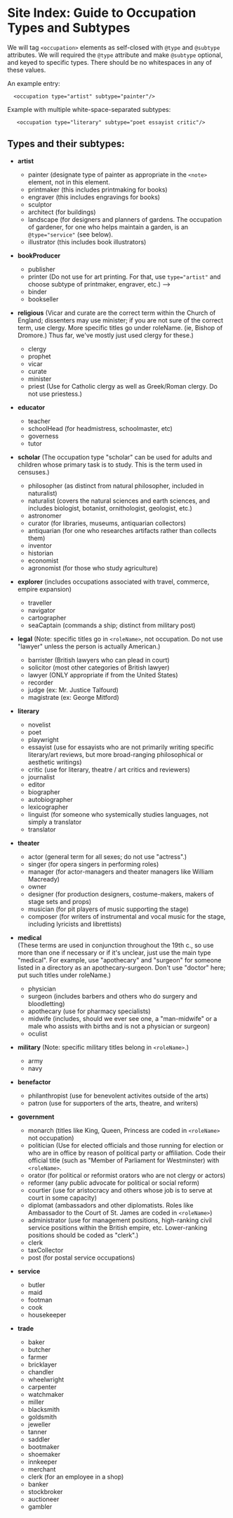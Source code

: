# Site Index: Guide to Occupation Types and Subtypes 

We will tag `<occupation>` elements as self-closed with `@type` and `@subtype` attributes. We will required the `@type` attribute and make `@subtype` optional, and keyed to specific types. There should be no whitespaces in any of these values.

An example entry: 

```
  <occupation type="artist" subtype="painter"/>
```

Example with multiple white-space-separated subtypes:

```
   <occupation type="literary" subtype="poet essayist critic"/>
```

## Types and their subtypes:

* **artist**

    * painter (designate type of painter as appropriate in the `<note>` element, not in this element. 
    * printmaker (this includes printmaking for books)
    * engraver (this includes engravings for books)
    * sculptor
    * architect (for buildings)
    * landscape (for designers and planners of gardens. The occupation of gardener, for one who helps maintain a garden, is an `@type="service"` (see below).
    * illustrator (this includes book illustrators)

* **bookProducer**

    * publisher
    * printer (Do not use for art printing. For that, use `type="artist"` and choose subtype of printmaker, engraver, etc.) -->
    * binder
    * bookseller
           
* **religious**
(Vicar and curate are the correct term within the Church of England; dissenters may use minister; if you are not sure of the correct term, use clergy. More specific titles go under roleName. (ie, Bishop of Dromore.) Thus far, we've mostly just used clergy for these.)

    * clergy
    * prophet
    * vicar
    * curate
    * minister
    * priest (Use for Catholic clergy as well as Greek/Roman clergy. Do not use priestess.)

* **educator** 

    * teacher
    * schoolHead (for headmistress, schoolmaster, etc)
    * governess
    * tutor
    
* **scholar** 
(The occupation type "scholar" can be used for adults and children whose primary task is to study. This is the term used in censuses.)

    * philosopher (as distinct from natural philosopher, included in naturalist)
    * naturalist (covers the natural sciences and earth sciences, and includes biologist, botanist, ornithologist, geologist, etc.)
    * astronomer
    * curator (for libraries, museums, antiquarian collectors)
    * antiquarian (for one who researches artifacts rather than collects them)
    * inventor
    * historian
    * economist
    * agronomist (for those who study agriculture)
    
* **explorer**  (includes occupations associated with travel, commerce, empire expansion) 

    * traveller 
    * navigator
    * cartographer
    * seaCaptain (commands a ship; distinct from military post)

* **legal** (Note: specific titles go in `<roleName>`, not occupation. Do not use "lawyer" unless the person is actually American.)

    * barrister (British lawyers who can plead in court)
    * solicitor (most other categories of British lawyer)
    * lawyer (ONLY appropriate if from the United States) 
    * recorder
    * judge (ex: Mr. Justice Talfourd)
    * magistrate (ex: George Mitford)
           
* **literary** 

    * novelist
    * poet
    * playwright
    * essayist (use for essayists who are not primarily writing specific literary/art reviews, but more broad-ranging philosophical or aesthetic writings)
    * critic (use for literary, theatre / art critics and reviewers)
    * journalist
    * editor
    * biographer
    * autobiographer
    * lexicographer
    * linguist (for someone who systemically studies languages, not simply a translator
    * translator

* **theater**  

    * actor (general term for all sexes; do not use "actress".)
    * singer (for opera singers in performing roles)
    * manager (for actor-managers and theater managers like William Macready)
    * owner 
    * designer (for production designers, costume-makers, makers of stage sets and props)
    * musician (for pit players of music supporting the stage)
    * composer (for writers of instrumental and vocal music for the stage, including lyricists and librettists)
                     
* **medical**  
(These terms are used in conjunction throughout the 19th c., so use more than one if necessary or if it's unclear, just use the main type "medical". For example,  use "apothecary" and "surgeon" for someone listed in a directory as an apothecary-surgeon. Don't use "doctor" here; put such titles under roleName.)
    * physician
    * surgeon (includes barbers and others who do surgery and bloodletting)
    * apothecary (use for pharmacy specialists)
    * midwife (includes, should we ever see one, a "man-midwife" or a male who assists with births and is not a physician or surgeon)
    * oculist
               
* **military**  (Note: specific military titles belong in `<roleName>`.)

    * army
    * navy
                     
* **benefactor** 

    * philanthropist (use for benevolent activites outside of the arts)
    * patron (use for supporters of the arts, theatre, and writers) 
                 
* **government** 

    * monarch (titles like King, Queen, Princess are coded in `<roleName>` not occupation)
    * politician (Use for elected officials and those running for election or who are in office by reason of political party or affiliation. Code their official title (such as "Member of Parliament for Westminster) with `<roleName>`.
    * orator (for political or reformist orators who are not clergy or actors)
    * reformer (any public advocate for political or social reform)
    * courtier (use for aristocracy and others whose job is to serve at court in some capacity)
    * diplomat (ambassadors and other diplomatists. Roles like Ambassador to the Court of St. James are coded in `<roleName>`)
    * administrator (use for management positions, high-ranking civil service positions within the British empire, etc. Lower-ranking positions should be coded as "clerk".)
    * clerk 
    * taxCollector
    * post (for postal service occupations)
                     
* **service**   

    * butler
    * maid
    * footman
    * cook
    * housekeeper
                
* **trade**  

    * baker
    * butcher
    * farmer
    * bricklayer
    * chandler
    * wheelwright
    * carpenter
    * watchmaker
    * miller
    * blacksmith
    * goldsmith
    * jeweller
    * tanner
    * saddler
    * bootmaker
    * shoemaker
    * innkeeper
    * merchant
    * clerk (for an employee in a shop)
    * banker
    * stockbroker
    * auctioneer
    * gambler